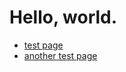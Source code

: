 # Hello, world.
- [test page](https://slippersss.github.io/test.html)
- [another test page](https://slippersss.github.io/another.html)
